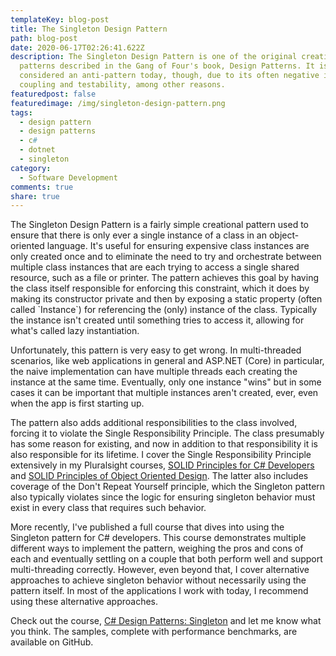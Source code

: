 ```yaml
---
templateKey: blog-post
title: The Singleton Design Pattern
path: blog-post
date: 2020-06-17T02:26:41.622Z
description: The Singleton Design Pattern is one of the original creational
  patterns described in the Gang of Four's book, Design Patterns. It is often
  considered an anti-pattern today, though, due to its often negative impact on
  coupling and testability, among other reasons.
featuredpost: false
featuredimage: /img/singleton-design-pattern.png
tags:
  - design pattern
  - design patterns
  - c#
  - dotnet
  - singleton
category:
  - Software Development
comments: true
share: true
---
```

The Singleton Design Pattern is a fairly simple creational pattern used to ensure that there is only ever a single instance of a class in an object-oriented language. It's useful for ensuring expensive class instances are only created once and to eliminate the need to try and orchestrate between multiple class instances that are each trying to access a single shared resource, such as a file or printer. The pattern achieves this goal by having the class itself responsible for enforcing this constraint, which it does by making its constructor private and then by exposing a static property (often called \`Instance\`) for referencing the (only) instance of the class. Typically the instance isn't created until something tries to access it, allowing for what's called lazy instantiation.

Unfortunately, this pattern is very easy to get wrong. In multi-threaded scenarios, like web applications in general and ASP.NET (Core) in particular, the naive implementation can have multiple threads each creating the instance at the same time. Eventually, only one instance "wins" but in some cases it can be important that multiple instances aren't created, ever, even when the app is first starting up.

The pattern also adds additional responsibilities to the class involved, forcing it to violate the Single Responsibility Principle. The class presumably has some reason for existing, and now in addition to that responsibility it is also responsible for its lifetime. I cover the Single Responsibility Principle extensively in my Pluralsight courses, [SOLID Principles for C# Developers](https://www.pluralsight.com/courses/csharp-solid-principles) and [SOLID Principles of Object Oriented Design](https://www.pluralsight.com/courses/principles-oo-design). The latter also includes coverage of the Don't Repeat Yourself principle, which the Singleton pattern also typically violates since the logic for ensuring singleton behavior must exist in every class that requires such behavior.

More recently, I've published a full course that dives into using the Singleton pattern for C# developers. This course demonstrates multiple different ways to implement the pattern, weighing the pros and cons of each and eventually settling on a couple that both perform well and support multi-threading correctly.  However, even beyond that, I cover alternative approaches to achieve singleton behavior without necessarily using the pattern itself. In most of the applications I work with today, I recommend using these alternative approaches.

Check out the course, [C# Design Patterns: Singleton](https://www.pluralsight.com/courses/c-sharp-design-patterns-singleton) and let me know what you think. The samples, complete with performance benchmarks, are available on GitHub.